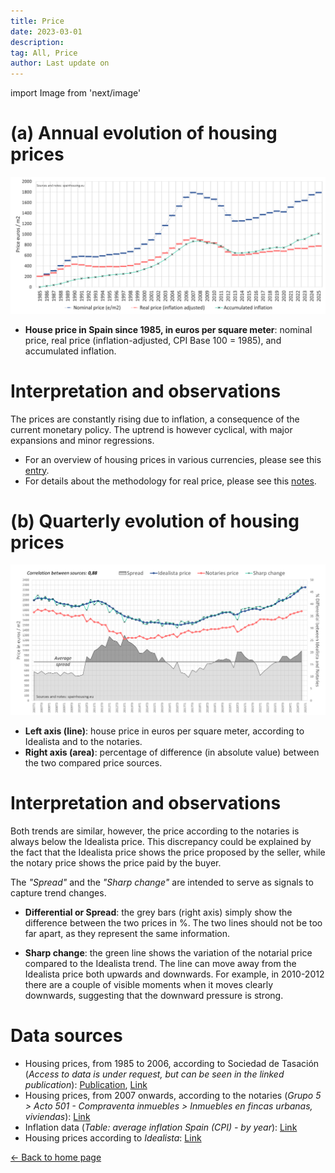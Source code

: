 ```yaml
---
title: Price
date: 2023-03-01
description:
tag: All, Price
author: Last update on
---
```


import Image from 'next/image'

# (a) Annual evolution of housing prices

[![Evolución precio de la vivienda](/images/priceyearly.png)](/images/priceyearly.png)

- **House price in Spain since 1985, in euros per square meter**: nominal price, real price (inflation-adjusted, CPI Base 100 = 1985), and accumulated inflation.

# Interpretation and observations

The prices are constantly rising due to inflation, a consequence of the current monetary policy. The uptrend is however cyclical, with major expansions and minor regressions.

- For an overview of housing prices in various currencies, please see this [entry](money).
- For details about the methodology for real price, please see this [notes](realprice).

# (b) Quarterly evolution of housing prices

 [![Evolución precio de la vivienda](/images/pricequarterly.png)](/images/pricequarterly.png)

- **Left axis (line)**: house price in euros per square meter, according to Idealista and to the notaries.
- **Right axis (area)**: percentage of difference (in absolute value) between the two compared price sources.

# Interpretation and observations

Both trends are similar, however, the price according to the notaries is always below the Idealista price. This discrepancy could be explained by the fact that the Idealista price shows the price proposed by the seller, while the notary price shows the price paid by the buyer.

The _"Spread"_ and the _"Sharp change"_ are intended to serve as signals to capture trend changes.

- **Differential or Spread**: the grey bars (right axis) simply show the difference between the two prices in %. The two lines should not be too far apart, as they represent the same information.

- **Sharp change**: the green line shows the variation of the notarial price compared to the Idealista trend. The line can move away from the Idealista price both upwards and downwards. For example, in 2010-2012 there are a couple of visible moments when it moves clearly downwards, suggesting that the downward pressure is strong.

# Data sources

- Housing prices, from 1985 to 2006, according to Sociedad de Tasación (_Access to data is under request, but can be seen in the linked publication_): [Publication](https://www.st-tasacion.es/ext/pdf/estudios/sep19/2-Evolucion_de_Precios_de_Vivienda.pdf), [Link](https://www.st-tasacion.es/informe-de-tendencias-digital/)
- Housing prices, from 2007 onwards, according to the notaries (_Grupo 5 > Acto 501 - Compraventa inmuebles > Inmuebles en fincas urbanas, viviendas_): [Link](http://www.notariado.org/liferay/web/cien/estadisticas-al-completo)
- Inflation data (_Table: average inflation Spain (CPI) - by year_): [Link](https://www.inflation.eu/en/inflation-rates/spain/historic-inflation/cpi-inflation-spain.aspx)
- Housing prices according to _Idealista_: [Link](https://www.idealista.com/sala-de-prensa/informes-precio-vivienda)

<div class="meta-line"><a class="meta-back" href="/">← Back to home page</a></div>
